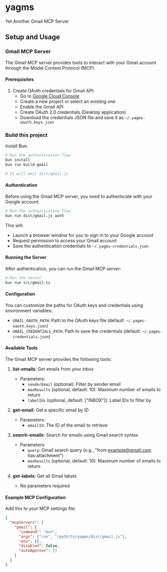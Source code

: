 # yagms

Yet Another Gmail MCP Server

## Setup and Usage

### Gmail MCP Server

The Gmail MCP server provides tools to interact with your Gmail account through the Model Context Protocol (MCP).

#### Prerequisites

1. Create OAuth credentials for Gmail API:
   - Go to [Google Cloud Console](https://console.cloud.google.com/)
   - Create a new project or select an existing one
   - Enable the Gmail API
   - Create OAuth 2.0 credentials (Desktop application)
   - Download the credentials JSON file and save it as `~/.yagms-oauth.keys.json`

### Build this project

Install Bun.

```bash
# Run the authentication flow
bun install
bun run build-gmail

# It will emit dist/gmail.js
```

#### Authentication

Before using the Gmail MCP server, you need to authenticate with your Google account:

```bash
# Run the authentication flow
bun run dist/gmail.js auth
```

This will:
- Launch a browser window for you to sign in to your Google account
- Request permission to access your Gmail account
- Save the authentication credentials to `~/.yagms-credentials.json`

#### Running the Server

After authentication, you can run the Gmail MCP server:

```bash
# Run the server
bun run src/gmail.ts
```

#### Configuration

You can customize the paths for OAuth keys and credentials using environment variables:

- `GMAIL_OAUTH_PATH`: Path to the OAuth keys file (default: `~/.yagms-oauth.keys.json`)
- `GMAIL_CREDENTIALS_PATH`: Path to save the credentials (default: `~/.yagms-credentials.json`)

#### Available Tools

The Gmail MCP server provides the following tools:

1. **list-emails**: Get emails from your inbox
   - Parameters:
     - `senderEmail` (optional): Filter by sender email
     - `maxResults` (optional, default: 10): Maximum number of emails to return
     - `labelIds` (optional, default: ["INBOX"]): Label IDs to filter by

2. **get-email**: Get a specific email by ID
   - Parameters:
     - `emailId`: The ID of the email to retrieve

3. **search-emails**: Search for emails using Gmail search syntax
   - Parameters:
     - `query`: Gmail search query (e.g., "from:example@gmail.com has:attachment")
     - `maxResults` (optional, default: 10): Maximum number of emails to return

4. **get-labels**: Get all Gmail labels
   - No parameters required

#### Example MCP Configuration

Add this to your MCP settings file:

```json
{
  "mcpServers": {
    "gmail": {
      "command": "bun",
      "args": ["run", "/path/to/yagms/dist/gmail.js"],
      "env": {},
      "disabled": false,
      "autoApprove": []
    }
  }
}
```
